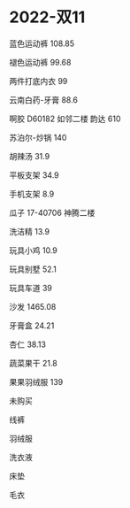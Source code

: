 # 2022-双11

蓝色运动裤 108.85

褪色运动裤 99.68

两件打底内衣 99

云南白药\-牙膏 88.6

啊胶 D60182 如邻二楼 韵达 610

苏泊尔\-炒锅 140

胡辣汤 31.9

平板支架 34.9

手机支架 8.9

瓜子 17\-40706 神腾二楼

洗洁精 13.9

玩具小鸡 10.9

玩具别墅 52.1

玩具车道 39

沙发 1465.08

牙膏盒 24.21

杏仁 38.13

蔬菜果干 21.8

果果羽绒服 139

未购买

线裤

羽绒服

洗衣液

床垫

毛衣
